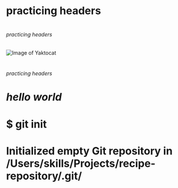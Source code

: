 # <h1> practicing headers
# <h6> practicing headers
![Image of Yaktocat](https://octodex.github.com/images/yaktocat.png)
# <h6> practicing headers
# <i> hello world </i>
# $ git init
# Initialized empty Git repository in /Users/skills/Projects/recipe-repository/.git/
